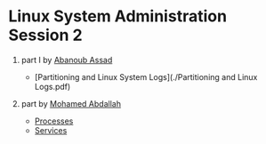 # Linux System Administration Session 2

1. part I by [Abanoub Assad](https://github.com/Abanoub-Asaad)
   + [Partitioning and Linux System Logs](./Partitioning and Linux Logs.pdf) 

2. part by [Mohamed Abdallah](https://github.com/mohamedabdallah20)
   + [Processes](./processes.md) 
   + [Services](./services.md)